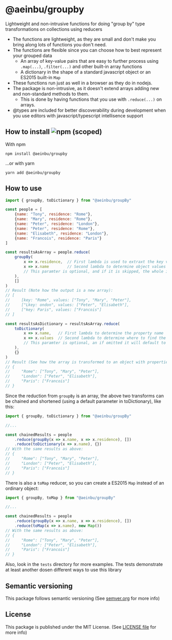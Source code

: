 # @aeinbu/groupby

Lightweight and non-intrusive functions for doing \"group by\" type transformations on collections using reducers

- The functions are lightweight, as they are small and don't make you bring along lots of functions you don't need.
- The functions are flexible since you can choose how to best represent your grouped data
  - An array of key-value pairs that are easy to further process using `.map(...)`, `.filter(...)` and other built-in array functions
  - A dictionary in the shape of a standard javascript object or an ES2015 built-in `Map`
- These functions run just as well in a browser as they do in nodejs.
- The package is non-intrusive, as it doesn't extend arrays adding new and non-standard methods to them.
  - This is done by having functions that you use with `.reduce(...)` on arrays.
- @types are included for better discoverability during development when you use editors with javascript/typescript intellisence support


## How to install <img alt="npm (scoped)" src="https://img.shields.io/npm/v/@aeinbu/groupby">

With npm
```shell
npm install @aeinbu/groupby
```
...or with yarn
```shell
yarn add @aeinbu/groupby
```

## How to use
```javascript
import { groupBy, toDictionary } from "@aeinbu/groupBy"

const people = [
    {name: "Tony", residence: "Rome"},
    {name: "Mary", residence: "Rome"},
    {name: "Peter", residence: "London"},
    {name: "Peter", residence: "Rome"},
    {name: "Elisabeth", residence: "London"},
    {name: "Francois", residence: "Paris"}
]

const resultsAsArray = people.reduce(
    groupBy(
        x => x.residence,  // First lambda is used to extraxt the key values, so this will group by the residence
        x => x.name        // Second lambda to determine object values to put in the groups, so in this example the group will contain all names for people in a residence city
        // This paramter is optional, and if it is skipped, the whole item is selected as the value
    ),
    []
)
// Result (Note how the output is a new array):
// [
//     [key: "Rome", values: ["Tony", "Mary", "Peter"],
//     ["Lkey: ondon", values: ["Peter", "Elisabeth"],
//     ["key: Paris", values: ["Francois"]
// ]

const resultsAsDictionary = resultsAsArray.reduce(
    toDictionary(
        x => x.name,   // First lambda to determine the property name
        x => x.values  // Second lambda to determine where to find the value to set that property to
        // This paramter is optional, an if omitted it will default to `x => x.values´ which would match the default output of `groupBy` above
    ),
    {}
)
// Result (See how the array is transformed to an object with properties for each key):
// {
//     "Rome": ["Tony", "Mary", "Peter"],
//     "London": ["Peter", "Elisabeth"],
//     "Paris": ["Francois"]
// }
```

Since the reduction from `groupBy` is an array, the above two transforms can be chained and shortened (using a default parameter in toDictionary), like this:
```javascript
import { groupBy, toDictionary } from "@aeinbu/groupBy"

//...

const chainedResults = people
    .reduce(groupBy(x => x.name, x => x.residence), [])
    .reduce(toDictionary(x => x.name), {})
// With the same results as above:
// {
//     "Rome": ["Tony", "Mary", "Peter"],
//     "London": ["Peter", "Elisabeth"],
//     "Paris": ["Francois"]
// }
```


There is also a `toMap` reducer, so you can create a ES2015 `Map` instead of an ordinary object:
```javascript
import { groupBy, toMap } from "@aeinbu/groupBy"

//...

const chainedResults = people
    .reduce(groupBy(x => x.name, x => x.residence), [])
    .reduce(toMap(x => x.name), new Map())
// With the same results as above:
// {
//     "Rome": ["Tony", "Mary", "Peter"],
//     "London": ["Peter", "Elisabeth"],
//     "Paris": ["Francois"]
// }
```

Also, look in the `tests` directory for more examples. The tests demonstrate at least another dosen different ways to use this library

## Semantic versioning
This package follows semantic versioning (See [semver.org](https://semver.org) for more info)

## License
This package is published under the MIT License. (See [LICENSE file](/LICENSE) for more info)